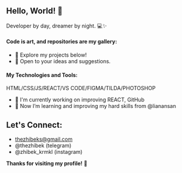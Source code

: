 ## Hello, World! 🚀

Developer by day, dreamer by night. 💻✨

#### Code is art, and repositories are my gallery:

- 🚀 Explore my projects below!
- 🔧 Open to your ideas and suggestions.

#### My Technologies and Tools:
HTML/CSS/JS/REACT/VS CODE/FIGMA/TILDA/PHOTOSHOP

- 🔭 I'm currently working on improving REACT, GitHub
- 🌱 Now I’m learning and improving my hard skills from @lianansan

## Let's Connect:
- thezhibeks@gmail.com
- @thezhibek (telegram)
- @zhibek_krmkl (instagram)

**Thanks for visiting my profile!** 🌟

<!--
Here are some ideas to get you started:
**Zhibek-KRMKL/Zhibek-KRMKL** is a ✨ _special_ ✨ repository because its `README.md` (this file) appears on your GitHub profile.
  
-->
